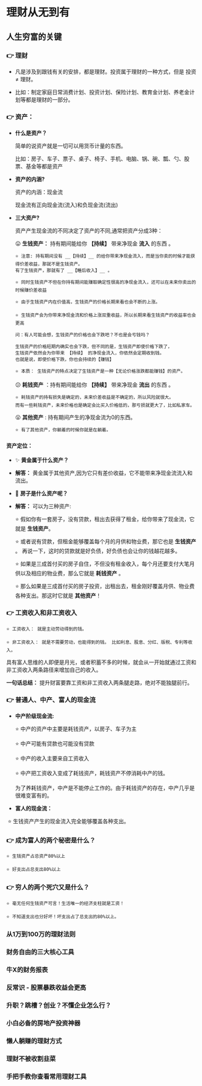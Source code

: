 # 理财从无到有

## 人生穷富的关键

### :point_right: 理财

*   凡是涉及到跟钱有关的安排，都是理财。投资属于理财的一种方式，但是 投资≠ 理财。

*   比如：制定家庭日常消费计划、投资计划、保险计划、教育金计划、养老金计划等都是理财的一部分。

### :point_right: 资产：

*   __什么是资产？__

    简单的说资产就是一切可以用货币计量的东西。

    比如：房子、车子、票子、桌子、椅子、手机、电脑、锅、碗、瓢、勺、股票、基金等都是资产

*   __资产的内涵?__

    资产的内涵：现金流

    现金流有正向现金流(流入)和负现金流(流出)

*   __三大资产?__

    资产产生现金流的不同决定了资产的不同,通常把资产分成3种：

    :stuck_out_tongue: __生钱资产：__ 持有期间能给你 __【持续】__ 带来净现金 __流入__ 的东西 。
    
        ⭐️ 注意: 持有期间没有 __【持续】__ 的给你带来净现金流入，而是当你卖的时候才能获得价差收益，那就不是生钱资产。
        有了生钱资产，那就有了 __【睡后收入】__ 。

        ⭐️ 同时生钱资产不但在你持有期间能赚取确定性很高的净现金流入，还可以在未来你卖出的时候赚价差收益

        ⭐️ 由于生钱资产内在价值高，生钱资产的价格长期来看也会不断的上涨。
        
        ⭐️ 生钱资产会为你带来净现金流和价格上涨双重收益，所以长期来看生钱资产的收益率也会更高

        问：有人可能会想，生钱资产的价格也会下跌吧？不也是会亏钱吗？

        生钱资产的价格短期内确实也会下跌，但不同的是，生钱资产即使价格下跌了，
        生钱资产依然会为你带来 【持续】 的净现金流入，你依然会定期收到钱。
        也就是说，即使价格下跌，你也会持续的【赚钱】

        ⭐️ 本质： 生钱资产的特点决定了生钱资产是一种【无论价格涨跌都能赚钱】的资产。

    :confused: __耗钱资产__ ：持有期间能给你 __【持续】__ 带来净现金 __流出__ 的东西 。
    
        ⭐️ 耗钱资产的持有损失是确定的，未来价差收益是不确定的，所以风险就很大。
        而有一些耗钱资产，未来价格也是确定会比买入价格低的，那亏损就更大了，比如私家车。

    :open_mouth: __其他资产__ : 持有期间产生的净现金流为0的东西。

        ⭐️ 有了其他资产，你躺着的时候你就是在躺着。

#### 资产定位：

*   :sparkles:	__黄金属于什么资产？__

*   __解答：__ 黄金属于其他资产,因为它只有差价收益，它不能带来净现金流流入和流出。

*   :house_with_garden:  __房子是什么资产呢？__

*   __解答：__ 可以为三种资产:

    ⭐️ 假如你有一套房子，没有贷款，租出去获得了租金，给你带来了现金流，它就是 __生钱资产__。

    ⭐️ 或者说有贷款，但租金能够覆盖每个月的月供和物业费，那它也是 __生钱资产__ 。
       再说一下，这时的贷款就是好负债，好负债也会让你的钱越花越多。

    ⭐️ 如果是三成首付买的房子自住，不但没有租金收入，每个月还要支付大笔月供以及相应的物业费，那么它就是 __耗钱资产__ 。

    ⭐️ 那么如果是三成首付买的房子投资，出租出去，租金刚好覆盖月供、物业费各种支出。那这时它就是 __其他资产__！

### :point_right: 工资收入和非工资收入

    ⭐️ 工资收入： 就是主动劳动得到的钱。

    ⭐️ 非工资收入： 就是不需要劳动，也能得到的钱。 比如利息、股息、分红、版税、专利等收入。

具有富人思维的人即便是月光，或者积蓄不多的时候，就会从一开始就通过工资和非工资收入两条路径来增加自己的收入。

__一句话总结：__ 提升财富要靠工资和非工资收入两条腿走路，绝对不能独腿前行。

### :point_right: 普通人、中产、富人的现金流

*   __中产阶级现金流:__

    ⭐️ 中产的资产中主要是耗钱资产，以房子、车子为主

    ⭐️ 中产可能有贷款也可能没有贷款

    ⭐️ 中产的收入主要来自工资收入

    ⭐️ 中产把工资收入变成了耗钱资产，耗钱资产不停消耗中产的钱。

    为了养耗钱资产，中产是不能停止工作的。由于耗钱资产的存在，中产几乎是很难变富有的。

*   __富人的现金流：__

️   ⭐️ 生钱资产产生的现金流入完全能够覆盖各种支出。

### :point_right: 成为富人的两个秘密是什么？

    ⭐️ 生钱资产占总资产80%以上

    ⭐️ 好支出占总支出80%以上

### :point_right: 穷人的两个死穴又是什么？

    ⭐️ 毫无任何生钱资产可言！生活唯一的经济支柱就是工资！

    ⭐️ 不知道支出也分好坏！坏支出占了总支出的80%以上。



### 从1万到100万的理财法则


### 财务自由的三大核心工具



### 牛X的财务报表


###  反常识 - 股票暴跌收益会更高


### 升职？跳槽？创业？不懂企业怎么行？


### 小白必备的房地产投资神器


### 懒人躺赚的理财方式

### 理财不被收割韭菜

### 手把手教你查看常用理财工具

